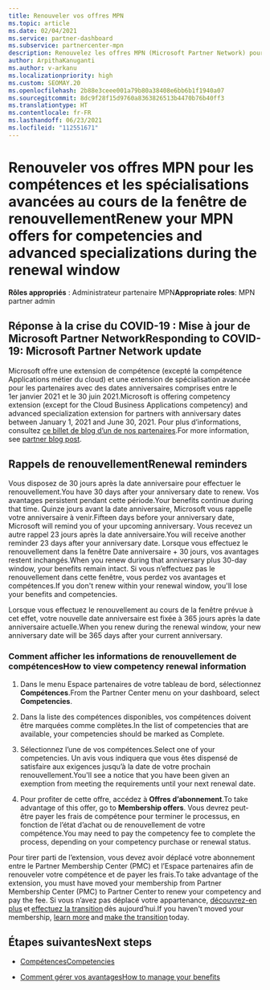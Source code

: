 ```yaml
---
title: Renouveler vos offres MPN
ms.topic: article
ms.date: 02/04/2021
ms.service: partner-dashboard
ms.subservice: partnercenter-mpn
description: Renouvelez les offres MPN (Microsoft Partner Network) pour les compétences et les spécialisations avancées - la fenêtre de renouvellement commence à l’anniversaire de la date d’achat plus un jour.
author: ArpithaKanuganti
ms.author: v-arkanu
ms.localizationpriority: high
ms.custom: SEOMAY.20
ms.openlocfilehash: 2b88e3ceee001a79b80a38408e6bb6b1f1940a07
ms.sourcegitcommit: 8dc9f28f15d9760a8363826513b4470b76b40ff3
ms.translationtype: HT
ms.contentlocale: fr-FR
ms.lasthandoff: 06/23/2021
ms.locfileid: "112551671"
---
```

# <a name="renew-your-mpn-offers-for-competencies-and-advanced-specializations-during-the-renewal-window"></a><span data-ttu-id="c089f-103">Renouveler vos offres MPN pour les compétences et les spécialisations avancées au cours de la fenêtre de renouvellement</span><span class="sxs-lookup"><span data-stu-id="c089f-103">Renew your MPN offers for competencies and advanced specializations during the renewal window</span></span>

<span data-ttu-id="c089f-104">**Rôles appropriés** : Administrateur partenaire MPN</span><span class="sxs-lookup"><span data-stu-id="c089f-104">**Appropriate roles**: MPN partner admin</span></span>

## <a name="responding-to-covid-19-microsoft-partner-network-update"></a><span data-ttu-id="c089f-105">Réponse à la crise du COVID-19 : Mise à jour de Microsoft Partner Network</span><span class="sxs-lookup"><span data-stu-id="c089f-105">Responding to COVID-19: Microsoft Partner Network update</span></span>

<span data-ttu-id="c089f-106">Microsoft offre une extension de compétence (excepté la compétence Applications métier du cloud) et une extension de spécialisation avancée pour les partenaires avec des dates anniversaires comprises entre le 1er janvier 2021 et le 30 juin 2021.</span><span class="sxs-lookup"><span data-stu-id="c089f-106">Microsoft is offering competency extension (except for the Cloud Business Applications competency) and advanced specialization extension for partners with anniversary dates between January 1, 2021 and June 30, 2021.</span></span> <span data-ttu-id="c089f-107">Pour plus d’informations, consultez [ce billet de blog d’un de nos partenaires](https://blogs.partner.microsoft.com/mpn/responding-to-covid-19-microsoft-partner-network/).</span><span class="sxs-lookup"><span data-stu-id="c089f-107">For more information, see [partner blog post](https://blogs.partner.microsoft.com/mpn/responding-to-covid-19-microsoft-partner-network/).</span></span>

## <a name="renewal-reminders"></a><span data-ttu-id="c089f-108">Rappels de renouvellement</span><span class="sxs-lookup"><span data-stu-id="c089f-108">Renewal reminders</span></span>

<span data-ttu-id="c089f-109">Vous disposez de 30 jours après la date anniversaire pour effectuer le renouvellement.</span><span class="sxs-lookup"><span data-stu-id="c089f-109">You have 30 days after your anniversary date to renew.</span></span> <span data-ttu-id="c089f-110">Vos avantages persistent pendant cette période.</span><span class="sxs-lookup"><span data-stu-id="c089f-110">Your benefits continue during that time.</span></span> <span data-ttu-id="c089f-111">Quinze jours avant la date anniversaire, Microsoft vous rappelle votre anniversaire à venir.</span><span class="sxs-lookup"><span data-stu-id="c089f-111">Fifteen days before your anniversary date, Microsoft will remind you of your upcoming anniversary.</span></span> <span data-ttu-id="c089f-112">Vous recevez un autre rappel 23 jours après la date anniversaire.</span><span class="sxs-lookup"><span data-stu-id="c089f-112">You will receive another reminder 23 days after your anniversary date.</span></span> <span data-ttu-id="c089f-113">Lorsque vous effectuez le renouvellement dans la fenêtre Date anniversaire + 30 jours, vos avantages restent inchangés.</span><span class="sxs-lookup"><span data-stu-id="c089f-113">When you renew during that anniversary plus 30-day window, your benefits remain intact.</span></span> <span data-ttu-id="c089f-114">Si vous n’effectuez pas le renouvellement dans cette fenêtre, vous perdez vos avantages et compétences.</span><span class="sxs-lookup"><span data-stu-id="c089f-114">If you don't renew within your renewal window, you'll lose your benefits and competencies.</span></span>

<span data-ttu-id="c089f-115">Lorsque vous effectuez le renouvellement au cours de la fenêtre prévue à cet effet, votre nouvelle date anniversaire est fixée à 365 jours après la date anniversaire actuelle.</span><span class="sxs-lookup"><span data-stu-id="c089f-115">When you renew during the renewal window, your new anniversary date will be 365 days after your current anniversary.</span></span>

### <a name="how-to-view-competency-renewal-information"></a><span data-ttu-id="c089f-116">Comment afficher les informations de renouvellement de compétences</span><span class="sxs-lookup"><span data-stu-id="c089f-116">How to view competency renewal information</span></span>

1. <span data-ttu-id="c089f-117">Dans le menu Espace partenaires de votre tableau de bord, sélectionnez **Compétences**.</span><span class="sxs-lookup"><span data-stu-id="c089f-117">From the Partner Center menu on your dashboard, select **Competencies**.</span></span>  

2. <span data-ttu-id="c089f-118">Dans la liste des compétences disponibles, vos compétences doivent être marquées comme complètes.</span><span class="sxs-lookup"><span data-stu-id="c089f-118">In the list of competencies that are available, your competencies should be marked as Complete.</span></span>  

3. <span data-ttu-id="c089f-119">Sélectionnez l’une de vos compétences.</span><span class="sxs-lookup"><span data-stu-id="c089f-119">Select one of your competencies.</span></span> <span data-ttu-id="c089f-120">Un avis vous indiquera que vous êtes dispensé de satisfaire aux exigences jusqu’à la date de votre prochain renouvellement.</span><span class="sxs-lookup"><span data-stu-id="c089f-120">You'll see a notice that you have been given an exemption from meeting the requirements until your next renewal date.</span></span>

4. <span data-ttu-id="c089f-121">Pour profiter de cette offre, accédez à **Offres d’abonnement**.</span><span class="sxs-lookup"><span data-stu-id="c089f-121">To take advantage of this offer, go to **Membership offers**.</span></span> <span data-ttu-id="c089f-122">Vous devrez peut-être payer les frais de compétence pour terminer le processus, en fonction de l’état d’achat ou de renouvellement de votre compétence.</span><span class="sxs-lookup"><span data-stu-id="c089f-122">You may need to pay the competency fee to complete the process, depending on your competency purchase or renewal status.</span></span>

<span data-ttu-id="c089f-123">Pour tirer parti de l’extension, vous devez avoir déplacé votre abonnement entre le Partner Membership Center (PMC) et l’Espace partenaires afin de renouveler votre compétence et de payer les frais.</span><span class="sxs-lookup"><span data-stu-id="c089f-123">To take advantage of the extension, you must have moved your membership from Partner Membership Center (PMC) to Partner Center to renew your competency and pay the fee.</span></span> <span data-ttu-id="c089f-124">Si vous n’avez pas déplacé votre appartenance, [découvrez-en plus](partner-membership-center-retirement-faq.md) et [effectuez la transition](https://partners.microsoft.com/partnerprogram/Welcome.aspx) dès aujourd’hui.</span><span class="sxs-lookup"><span data-stu-id="c089f-124">If you haven't moved your membership, [learn more](partner-membership-center-retirement-faq.md) and [make the transition](https://partners.microsoft.com/partnerprogram/Welcome.aspx) today.</span></span>  

## <a name="next-steps"></a><span data-ttu-id="c089f-125">Étapes suivantes</span><span class="sxs-lookup"><span data-stu-id="c089f-125">Next steps</span></span>

- [<span data-ttu-id="c089f-126">Compétences</span><span class="sxs-lookup"><span data-stu-id="c089f-126">Competencies</span></span>](learn-about-competencies.md)

- [<span data-ttu-id="c089f-127">Comment gérer vos avantages</span><span class="sxs-lookup"><span data-stu-id="c089f-127">How to manage your benefits</span></span>](manage-your-partner-network-benefits.md)

